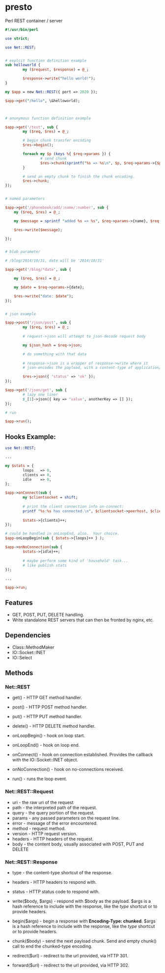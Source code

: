 presto
======

Perl REST container / server

```perl
#!/usr/bin/perl

use strict;

use Net::REST;


# explcit function definition example
sub helloworld {
        my ($request, $response) = @_;

        $response->write("hello world!");
}

my $app = new Net::REST({ port => 2020 });

$app->get("/hello", \&helloworld);



# anonymous function definition example

$app->get('/test', sub {
        my ($req, $res) = @_;

        # begin chunk transfer encoding
        $res->begin();

        foreach my $p (keys %{ $req->params }) {
                # send chunk
                $res->chunk(sprintf("%s => %s\n", $p, $req->params->{$p}) );
        }

        # send an empty chunk to finish the chunk encoding.
        $res->chunk;
});


# named parameters

$app->get('/phonebook/add/:name/:number', sub {
    my ($req, $res) = @_;

    my $message = sprintf "added %s => %s", $req->params->{name}, $req->params->{number};

    $res->write($message);

});


# blob parameter

# /blog/2014/10/31, date will be '2014/10/31'

$app->get('/blog/*date', sub {

    my ($req, $res) = @_;

    my $date = $req->params->{date};

    $res->write("date: $date");
});


# json example

$app->post('/json/post', sub {
        my ($req, $res) = @_;
        
        # request->json will attempt to json-decode request body

        my $json_hash = $req->json;

        # do something with that data
        
        # response->json is a wrapper of response->write where it 
        # json-encodes the payload, with a content-type of application/json

        $res->json({ 'status' => 'ok' });
});

$app->get('/json/get', sub {
        # lazy one liner
        $_[1]->json({ key => 'value', anotherKey => [] });
});

# run

$app->run();
```

## Hooks Example:
```perl
use Net::REST;

...

my $stats = {
        loops   => 0,
        clients => 0,
        idle    => 0,
};

$app->onConnect(sub {
        my $clientsocket = shift;
        
        # print the client connection info on-connect:
        printf "%s:%s has connected.\n", $clientsocket->peerhost, $clientsocket->peerport;
        
        $stats->{clients}++;
});

# could be handled in onLoopEnd, also.  Your choice.
$app-onLoopBegin(sub { $stats->{loops}++ } );

$app->onNoConnection(sub { 
        $stats->{idle}++;
        
        # maybe perform some kind of 'household' task...
        # like publish stats
});

...

$app->run;

```

## Features
- GET, POST, PUT, DELETE handling.
- Write standalone REST servers that can then be fronted by nginx, etc.

## Dependencies
- Class::MethodMaker
- IO::Socket::INET
- IO::Select

## Methods
### Net::REST

* get() - HTTP GET method handler.
* post() - HTTP POST method handler.
* put() - HTTP PUT method handler.
* delete() - HTTP DELETE method handler.

* onLoopBegin() - hook on loop start.
* onLoopEnd() - hook on loop end.
* onConnect() - hook on connection established.  Provides the callback with the IO::Socket::INET object.
* onNoConnection() - hook on no-connections received.

* run() - runs the loop event.  

### Net::REST::Request
* uri - the raw uri of the request
* path - the interpreted path of the request.
* query - the query portion of the request.
* params - any passed parameters on the request line.
* error - message of the error encountered.
* method - request method.
* version - HTTP request version.
* headers - HTTP headers of the request.
* body - the content body, usually associated with POST, PUT and DELETE

### Net::REST::Response
* type - the content-type shortcut of the response.
* headers - HTTP headers to respond with.
* status - HTTP status code to respond with.

* write($body, $args) - respond with $body as the payload.  $args is a hash reference to include with the response, like the *type* shortcut or to provide headers.

* begin($args) - begin a response with **Encoding-Type: chunked**.  $args is a hash reference to include with the response, like the *type* shortcut or to provide headers.

* chunk($body) - send the next payload chunk.  Send and empty chunk() call to end the chunked-type encoding.
* redirect($url) - redirect to the url provided, via HTTP 301.
* forward($url) - redirect to the url provided, via HTTP 302.
